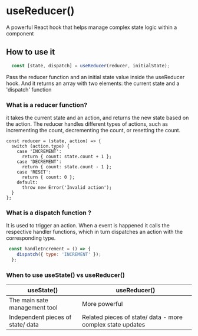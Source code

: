 # useReducer()
A powerful React hook that helps manage complex state logic within a component

## How to use it
```js
  const [state, dispatch] = useReducer(reducer, initialState);
```
Pass the reducer function and an initial state value inside the useReducer hook. And it returns an array with two elements: 
the current state and a 'dispatch' function


### What is a reducer function?
it takes the current state and an action, and returns the new state based on the action.
The reducer handles different types of actions, such as incrementing the count, decrementing the count, or resetting the count.
```react
const reducer = (state, action) => {
  switch (action.type) {
    case 'INCREMENT':
      return { count: state.count + 1 };
    case 'DECREMENT':
      return { count: state.count - 1 };
    case 'RESET':
      return { count: 0 };
    default:
      throw new Error('Invalid action');
  }
};
```
### What is a dispatch function ?
It is used to trigger an action. When a event is happened it calls the respective handler functions, which in turn dispatches an action with the corresponding type.
```js 
 const handleIncrement = () => {
    dispatch({ type: 'INCREMENT' });
  };
```
### When to use useState() vs useReducer()
| useState() | useReducer() |
| ----------- | ----------- |
| The main sate management tool | More powerful|
| Independent pieces of state/ data | Related pieces of state/ data - more complex state updates |












